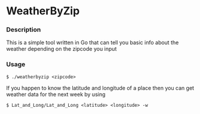 # WeatherByZip
### Description
This is a simple tool written in Go that can tell you basic info about the weather depending on the zipcode you input
### Usage
```
$ ./weatherbyzip <zipcode> 
```
If you happen to know the latitude and longitude of a place then you can get weather data for
 the next week by using
```
$ Lat_and_Long/Lat_and_Long <latitude> <longitude> -w
```
